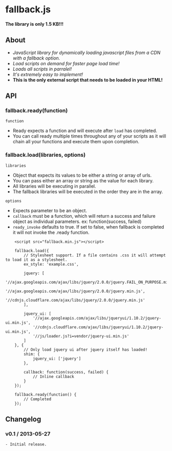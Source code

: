 fallback.js
===========
#### The library is only 1.5 KB!!!

## About
* _JavaScript library for dynamically loading javascript files from a CDN with a fallback option._
* _Load scripts on demand for faster page load time!_
* _Loads all scripts in parralel!_
* _It's extremely easy to implement!_
* __This is the only external script that needs to be loaded in your HTML!__

## API
### fallback.ready(function)
`function`
- Ready expects a function and will execute after `load` has completed.
- You can call ready multiple times throughout any of your scripts as it will chain all your functions and execute them upon completion.

### fallback.load(libraries, options)
`libraries`
- Object that expects its values to be either a string or array of urls.
- You can pass either an array or string as the value for each library.
- All libraries will be executing in parallel.
- The fallback libraries will be executed in the order they are in the array.

`options`
- Expects parameter to be an object.
- `callback` must be a function, which will return a success and failure object as individual parameters. ex: function(success, failed)
- `ready_invoke` defaults to true. If set to false, when fallback is completed it will not invoke the .ready function.

```
	<script src="fallback.min.js"></script>

	fallback.load({
		// Stylesheet support. If a file contains .css it will attempt to load it as a stylesheet.
		ex_style: 'example.css',

		jquery: [
			'//ajax.googleapis.com/ajax/libs/jquery/2.0.0/jquery.FAIL_ON_PURPOSE.min.js',
			'//ajax.googleapis.com/ajax/libs/jquery/2.0.0/jquery.min.js',
			'//cdnjs.cloudflare.com/ajax/libs/jquery/2.0.0/jquery.min.js'
		],

		jquery_ui: [
			'//ajax.googleapis.com/ajax/libs/jqueryui/1.10.2/jquery-ui.min.js',
			'//cdnjs.cloudflare.com/ajax/libs/jqueryui/1.10.2/jquery-ui.min.js',
			'//js/loader.js?i=vendor/jquery-ui.min.js'
		]
	}, {
		// Only load jquery ui after jquery itself has loaded!
		shim: {
			jquery_ui: ['jquery']
		},

		callback: function(success, failed) {
			// Inline callback
		}
	});
	
	fallback.ready(function() {
		// Completed
	});
```

## Changelog
### v0.1 / 2013-05-27
	- Initial release.
